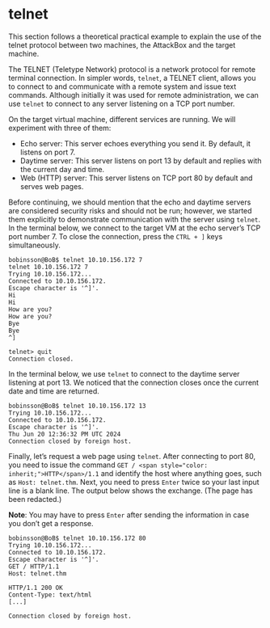 # telnet

This section follows a theoretical practical example to explain the use of the telnet protocol between two machines, the AttackBox and the target machine.

The TELNET (Teletype Network) protocol is a network protocol for remote terminal connection. In simpler words, `telnet`, a TELNET client, allows you to connect to and communicate with a remote system and issue text commands. Although initially it was used for remote administration, we can use `telnet` to connect to any server listening on a TCP port number.

On the target virtual machine, different services are running. We will experiment with three of them:

- Echo server: This server echoes everything you send it. By default, it listens on port 7.
- Daytime server: This server listens on port 13 by default and replies with the current day and time.
- Web (HTTP) server: This server listens on <span style="color: inherit;">TCP</span> port 80 by default and serves web pages.

Before continuing, we should mention that the echo and daytime servers are considered security risks and should not be run; however, we started them explicitly to demonstrate communication with the server using `telnet`. In the terminal below, we connect to the target VM at the echo server’s TCP port number 7. To close the connection, press the `CTRL + ]` keys simultaneously.

```shell
bobinsson@BoB$ telnet 10.10.156.172 7
telnet 10.10.156.172 7
Trying 10.10.156.172...
Connected to 10.10.156.172.
Escape character is '^]'.
Hi
Hi
How are you?
How are you?
Bye
Bye
^]

telnet> quit
Connection closed.
```

In the terminal below, we use `telnet` to connect to the daytime server listening at port 13. We noticed that the connection closes once the current date and time are returned.

```shell
bobinsson@BoB$ telnet 10.10.156.172 13
Trying 10.10.156.172...
Connected to 10.10.156.172.
Escape character is '^]'.
Thu Jun 20 12:36:32 PM UTC 2024
Connection closed by foreign host.
```

Finally, let’s request a web page using `telnet`. After connecting to port 80, you need to issue the command `GET / <span style="color: inherit;">HTTP</span>/1.1` and identify the host where anything goes, such as `Host: telnet.thm`. Next, you need to press `Enter` twice so your last input line is a blank line. The output below shows the exchange. (The page has been redacted.)

**Note**: You may have to press `Enter` after sending the information in case you don’t get a response.

```shell
bobinsson@BoB$ telnet 10.10.156.172 80
Trying 10.10.156.172...
Connected to 10.10.156.172.
Escape character is '^]'.
GET / HTTP/1.1
Host: telnet.thm

HTTP/1.1 200 OK
Content-Type: text/html
[...]

Connection closed by foreign host.
```